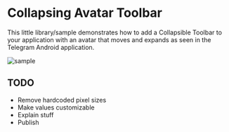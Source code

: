 # Collapsing Avatar Toolbar

This little library/sample demonstrates how to add a Collapsible Toolbar to your application with an avatar that moves and expands as seen in the Telegram Android application.

![sample](https://raw.githubusercontent.com/Sloy/CollapsingAvatarToolbar/master/art/collapsingavatar.gif)

## TODO
- Remove hardcoded pixel sizes
- Make values customizable
- Explain stuff
- Publish